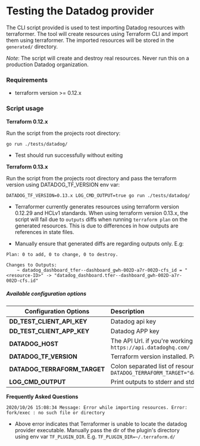 # Testing the Datadog provider 

The CLI script provided is used to test importing Datadog resources with terraformer. The tool will create resources using Terraform CLI and import them using terraformer. The imported resources will be stored in the `generated/` directory.

_Note_: The script will create and destroy real resources. Never run this on a production Datadog organization.

### Requirements 
* terraform version >= 0.12.x

### Script usage

**Terraform 0.12.x**

Run the script from the projects root directory:

```
go run ./tests/datadog/
``` 

- Test should run successfully without exiting

**Terraform 0.13.x**

Run the script from the projects root directory and pass the terraform version using DATADOG_TF_VERSION env var:

```
DATADOG_TF_VERSION=0.13.x LOG_CMD_OUTPUT=true go run ./tests/datadog/
```
- Terraformer currently generates resources using terraform version 0.12.29 and HCLv1 standards. When using terraform version 0.13.x, the script will fail due to `outputs` diffs when running `terraform plan` on the generated resources. This is due to differences in how outputs are references in state files.

- Manually ensure that generated diffs are regarding outputs only. E.g:

```
Plan: 0 to add, 0 to change, 0 to destroy.

Changes to Outputs:
    ~ datadog_dashboard_tfer--dashboard_gwh-002D-a7r-002D-cfs_id = "<resource-ID>" -> "datadog_dashboard.tfer--dashboard_gwh-002D-a7r-002D-cfs.id"
```

##### Available configuration options

| Configuration Options     | Description        |
| -------------             |:-------------      |
| **DD_TEST_CLIENT_API_KEY**    | Datadog api key      |
| **DD_TEST_CLIENT_APP_KEY**    | Datadog APP key      |
| **DATADOG_HOST**              | The API Url. if you're working with "EU" version of Datadog, use `https://api.datadoghq.eu/`. Default: `https://api.datadoghq.com/`      |
| **DATADOG_TF_VERSION**        | Terraform version installed. Pass the terraform version number if using Terraform version >= 0.13.x      |
| **DATADOG_TERRAFORM_TARGET**    | Colon separated list of resource addresses to [target](https://www.terraform.io/docs/commands/plan.html#resource-targeting). Example: `DATADOG_TERRAFORM_TARGET="datadog_dashboard.free_dashboard_example:datadog_monitor.monitor_example"`      |
| **LOG_CMD_OUTPUT**    | Print outputs to stderr and stdout when running `terraform` commands. Default `false`      |

**Frequently Asked Questions**

```
2020/10/26 15:08:34 Message: Error while importing resources. Error: fork/exec : no such file or directory
```
- Above error indicates that Terraformer is unable to locate the datadog provider executable. Manually pass the dir of the plugin's directory using env var `TF_PLUGIN_DIR`. E.g. `TF_PLUGIN_DIR=~/.terraform.d/`
